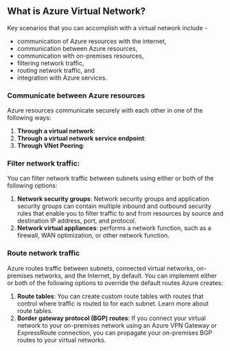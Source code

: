 ## What is Azure Virtual Network?
Key scenarios that you can accomplish with a virtual network include - 
- communication of Azure resources with the internet, 
- communication between Azure resources, 
- communication with on-premises resources, 
- filtering network traffic, 
- routing network traffic, and 
- integration with Azure services.

### Communicate between Azure resources
Azure resources communicate securely with each other in one of the following ways:
1. **Through a virtual network**:
2. **Through a virtual network service endpoint**:
3. **Through VNet Peering**:

### Filter network traffic:
You can filter network traffic between subnets using either or both of the following options:
1. **Network security groups**: 
Network security groups and application security groups can contain multiple inbound and outbound security rules that enable you to filter traffic to and from resources by source and destination IP address, port, and protocol.
2. **Network virtual appliances**:
performs a network function, such as a firewall, WAN optimization, or other network function.

### Route network traffic
Azure routes traffic between subnets, connected virtual networks, on-premises networks, and the Internet, by default. You can implement either or both of the following options to override the default routes Azure creates:

1. **Route tables**: You can create custom route tables with routes that control where traffic is routed to for each subnet. Learn more about route tables.
2. **Border gateway protocol (BGP) routes**: If you connect your virtual network to your on-premises network using an Azure VPN Gateway or ExpressRoute connection, you can propagate your on-premises BGP routes to your virtual networks.
